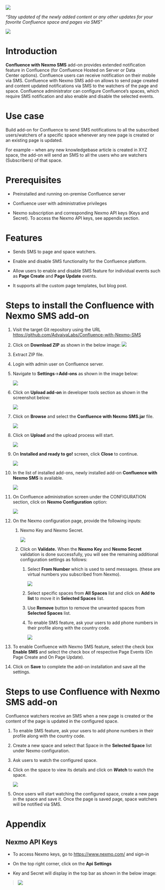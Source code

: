 ![](./media/image1.png)

*“Stay updated of the newly added content or any other updates for your favorite Confluence space and pages via SMS”*

![](./media/image2.png)

Introduction
============

**Confluence with Nexmo SMS** add-on provides extended notification feature in Confluence (for Confluence Hosted on Server or Data Center options). Confluence users can receive notification on their mobile via SMS. Confluence with Nexmo SMS add-on allows to send page created and content updated notifications via SMS to the watchers of the page and space. Confluence administrator can configure Confluence’s spaces, which require SMS notification and also enable and disable the selected events.

Use case
========

Build add-on for Confluence to send SMS notifications to all the subscribed users/watchers of a specific space whenever any new page is created or an existing page is updated.

For example – when any new knowledgebase article is created in XYZ space, the add-on will send an SMS to all the users who are watchers (Subscribers) of that space.

Prerequisites 
==============

-   Preinstalled and running on-premise Confluence server

-   Confluence user with administrative privileges

-   Nexmo subscription and corresponding Nexmo API keys (Keys and Secret). To access the Nexmo API keys, see appendix section.

Features 
=========

-   Sends SMS to page and space watchers.

-   Enable and disable SMS functionality for the Confluence platform.

-   Allow users to enable and disable SMS feature for individual events such as **Page Create** and **Page Update** events.

-   It supports all the custom page templates, but blog post.

Steps to install the Confluence with Nexmo SMS add-on
=====================================================

1.  Visit the target Git repository using the URL <https://github.com/AdvaiyaLabs/Confluence-with-Nexmo-SMS>

2.  Click on **Download ZIP** as shown in the below image:
    ![](./media/image3.png)

3.  Extract ZIP file.

4.  Login with admin user on Confluence server.

5.  Navigate to **Settings**-&gt;**Add-ons** as shown in the image below:

    ![](./media/image4.png)

6.  Click on **Upload add-on** in developer tools section as shown in the screenshot below:

    ![](./media/image5.png)

7.  Click on **Browse** and select the **Confluence with Nexmo SMS.jar** file.

    ![](./media/image6.PNG)

8.  Click on **Upload** and the upload process will start.

    ![](./media/image7.png)

9.  On **Installed and ready to go!** screen, click **Close** to continue.

    ![](./media/image8.PNG)

10. In the list of installed add-ons, newly installed add-on **Confluence with Nexmo SMS** is available.

    ![](./media/image9.PNG)

11. On Confluence administration screen under the CONFIGURATION section, click on **Nexmo Configuration** option:

    ![](./media/image10.PNG)

12. On the Nexmo configuration page, provide the following inputs:

    1.  Nexmo Key and Nexmo Secret.

        ![](./media/image11.png)

    2.  Click on **Validate.** When the **Nexmo Key** and **Nexmo Secret** validation is done successfully, you will see the remaining additional configuration settings as follows:

        1.  Select **From Number** which is used to send messages. (these are virtual numbers you subscribed from Nexmo).

            ![](./media/image12.png)

        2.  Select specific spaces from **All Spaces** list and click on **Add to list** to move it in **Selected Spaces** list.

        3.  Use **Remove** button to remove the unwanted spaces from **Selected Spaces** list.

        4.  To enable SMS feature, ask your users to add phone numbers in their profile along with the country code.

            ![](./media/image13.PNG)

13. To enable Confluence with Nexmo SMS feature, select the check box **Enable SMS** and select the check box of respective Page Events (On Page Create and On Page Update).

14. Click on **Save** to complete the add-on installation and save all the settings.

<span id="_Toc432770621" class="anchor"><span id="_Toc439775269" class="anchor"></span></span>Steps to use Confluence with Nexmo SMS add-on
===========================================================================================================================================

Confluence watchers receive an SMS when a new page is created or the content of the page is updated in the configured space.

1.  To enable SMS feature, ask your users to add phone numbers in their profile along with the country code.

2.  Create a new space and select that Space in the **Selected Space** list under Nexmo configuration.

3.  Ask users to watch the configured space.

4.  Click on the space to view its details and click on ***W*atch** to watch the space.

    ![](./media/image14.png)

5.  Once users will start watching the configured space, create a new page in the space and save it. Once the page is saved page, space watchers will be notified via SMS.

<span id="_Toc432770622" class="anchor"></span>

Appendix
========

<span id="_Toc432770623" class="anchor"><span id="_Toc439775271" class="anchor"></span></span>Nexmo API Keys
------------------------------------------------------------------------------------------------------------

-   To access Nexmo keys, go to <https://www.nexmo.com/> and sign-in

-   On the top right corner, click on the **Api Settings**

-   Key and Secret will display in the top bar as shown in the below image:

> ![](./media/image15.png)
